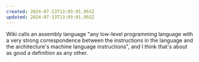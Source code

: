 ```yaml
---
created: 2024-07-13T13:03:01.955Z
updated: 2024-07-13T13:03:01.955Z
---
```

Wiki calls an assembly language "any low-level programming language with a very strong correspondence between the instructions in the language and the architecture's machine language instructions", and I think that's about as good a definition as any other.